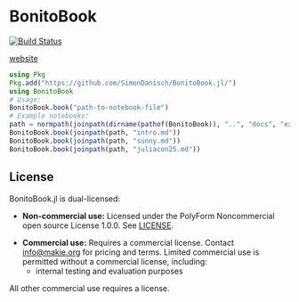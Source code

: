 # BonitoBook

[![Build Status](https://github.com/SimonDanisch/BonitoBook.jl/actions/workflows/CI.yml/badge.svg?branch=main)](https://github.com/SimonDanisch/BonitoBook.jl/actions/workflows/CI.yml?query=branch%3Amain)

[website](https://bonitobook.org/website/)

```julia
using Pkg
Pkg.add("https://github.com/SimonDanisch/BonitoBook.jl/")
using BonitoBook
# Usage:
BonitoBook.book("path-to-notebook-file")
# Example notebooks:
path = normpath(joinpath(dirname(pathof(BonitoBook)), "..", "docs", "examples"))
BonitoBook.book(joinpath(path, "intro.md"))
BonitoBook.book(joinpath(path, "sunny.md"))
BonitoBook.book(joinpath(path, "juliacon25.md"))
```


## License

BonitoBook.jl is dual-licensed:

- **Non-commercial use:** Licensed under the PolyForm Noncommercial open source License 1.0.0. See [LICENSE](LICENSE).
* **Commercial use:** Requires a commercial license. Contact [info@makie.org](mailto:info@makie.org) for pricing and terms.
  Limited commercial use is permitted without a commercial license, including:
  * internal testing and evaluation purposes

All other commercial use requires a license.
